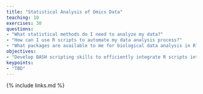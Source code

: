 ```yaml
---
title: "Statistical Analysis of Omics Data"
teaching: 10
exercises: 30
questions:
- "What statistical methods do I need to analyze my data?"
- "How can I use R scripts to automate my data analysis process?"
- "What packages are available to me for biological data analysis in R?"
objectives:
- "Develop BASH scripting skills to efficiently integrate R scripts into a coherent data analysis pipeline."
keypoints:
- "TBD"
---
```




{% include links.md %}
